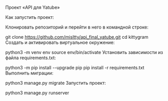 Проект «API для Yatube»

Как запустить проект:

Клонировать репозиторий и перейти в него в командной строке:

git clone https://github.com/misltty/api_final_yatube.git
cd kittygram
Cоздать и активировать виртуальное окружение:

python3 -m venv env
source env/bin/activate
Установить зависимости из файла requirements.txt:

python3 -m pip install --upgrade pip
pip install -r requirements.txt
Выполнить миграции:

python3 manage.py migrate
Запустить проект:

python3 manage.py runserver